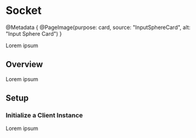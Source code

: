 # Socket

@Metadata {
    @PageImage(purpose: card, source: "InputSphereCard", alt: "Input Sphere Card")
}

Lorem ipsum

## Overview

Lorem ipsum

## Setup

### Initialize a Client Instance

Lorem ipsum
